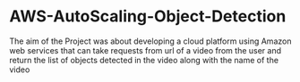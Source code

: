 # AWS-AutoScaling-Object-Detection
The aim of the Project was about developing a cloud platform using Amazon web services that can take requests from url of a video from the user and return the list of objects detected in the video along with the name of the video
